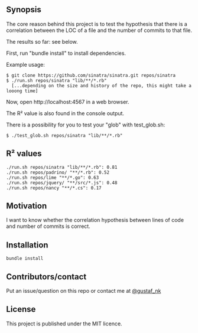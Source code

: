 ## Synopsis

The core reason behind this project is to test the hypothesis that there is a correlation between the LOC of a file and the number of commits to that file. 

The results so far: see below.

First, run "bundle install" to install dependencies.

Example usage:

    $ git clone https://github.com/sinatra/sinatra.git repos/sinatra
    $ ./run.sh repos/sinatra "lib/**/*.rb"
      [...depending on the size and history of the repo, this might take a looong time]

Now, open 
    http://localhost:4567
in a web browser.

The R² value is also found in the console output.

There is a possibility for you to test your "glob" with test_glob.sh:

    $ ./test_glob.sh repos/sinatra "lib/**/*.rb"

R² values
---
    ./run.sh repos/sinatra "lib/**/*.rb": 0.81
    ./run.sh repos/padrino/ "**/*.rb": 0.52
    ./run.sh repos/lime "**/*.go": 0.63
    ./run.sh repos/jquery/ "**/src/*.js": 0.48
    ./run.sh repos/nancy "**/*.cs": 0.17

## Motivation

I want to know whether the correlation hypothesis between lines of code and number of commits is correct.


## Installation

    bundle install

## Contributors/contact

Put an issue/question on this repo or contact me at [@gustaf_nk](https://twitter.com/gustaf_nk)

## License

This project is published under the MIT licence.

